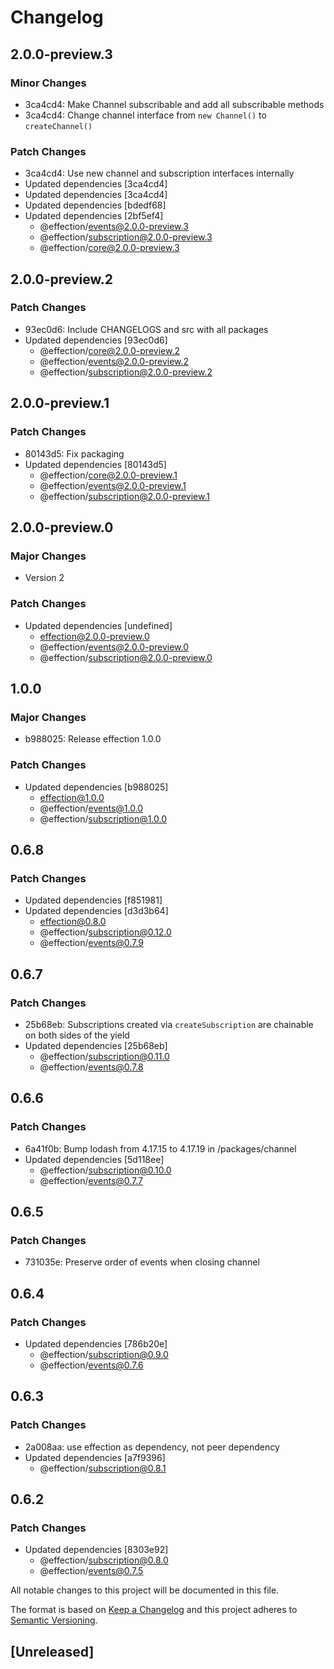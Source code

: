 # Changelog

## 2.0.0-preview.3

### Minor Changes

- 3ca4cd4: Make Channel subscribable and add all subscribable methods
- 3ca4cd4: Change channel interface from `new Channel()` to `createChannel()`

### Patch Changes

- 3ca4cd4: Use new channel and subscription interfaces internally
- Updated dependencies [3ca4cd4]
- Updated dependencies [3ca4cd4]
- Updated dependencies [bdedf68]
- Updated dependencies [2bf5ef4]
  - @effection/events@2.0.0-preview.3
  - @effection/subscription@2.0.0-preview.3
  - @effection/core@2.0.0-preview.3

## 2.0.0-preview.2

### Patch Changes

- 93ec0d6: Include CHANGELOGS and src with all packages
- Updated dependencies [93ec0d6]
  - @effection/core@2.0.0-preview.2
  - @effection/events@2.0.0-preview.2
  - @effection/subscription@2.0.0-preview.2

## 2.0.0-preview.1

### Patch Changes

- 80143d5: Fix packaging
- Updated dependencies [80143d5]
  - @effection/core@2.0.0-preview.1
  - @effection/events@2.0.0-preview.1
  - @effection/subscription@2.0.0-preview.1

## 2.0.0-preview.0

### Major Changes

- Version 2

### Patch Changes

- Updated dependencies [undefined]
  - effection@2.0.0-preview.0
  - @effection/events@2.0.0-preview.0
  - @effection/subscription@2.0.0-preview.0

## 1.0.0

### Major Changes

- b988025: Release effection 1.0.0

### Patch Changes

- Updated dependencies [b988025]
  - effection@1.0.0
  - @effection/events@1.0.0
  - @effection/subscription@1.0.0

## 0.6.8

### Patch Changes

- Updated dependencies [f851981]
- Updated dependencies [d3d3b64]
  - effection@0.8.0
  - @effection/subscription@0.12.0
  - @effection/events@0.7.9

## 0.6.7

### Patch Changes

- 25b68eb: Subscriptions created via `createSubscription` are chainable on both sides of the yield
- Updated dependencies [25b68eb]
  - @effection/subscription@0.11.0
  - @effection/events@0.7.8

## 0.6.6

### Patch Changes

- 6a41f0b: Bump lodash from 4.17.15 to 4.17.19 in /packages/channel
- Updated dependencies [5d118ee]
  - @effection/subscription@0.10.0
  - @effection/events@0.7.7

## 0.6.5

### Patch Changes

- 731035e: Preserve order of events when closing channel

## 0.6.4

### Patch Changes

- Updated dependencies [786b20e]
  - @effection/subscription@0.9.0
  - @effection/events@0.7.6

## 0.6.3

### Patch Changes

- 2a008aa: use effection as dependency, not peer dependency
- Updated dependencies [a7f9396]
  - @effection/subscription@0.8.1

## 0.6.2

### Patch Changes

- Updated dependencies [8303e92]
  - @effection/subscription@0.8.0
  - @effection/events@0.7.5

All notable changes to this project will be documented in this file.

The format is based on [Keep a Changelog](http://keepachangelog.com/en/1.0.0/)
and this project adheres to [Semantic Versioning](http://semver.org/spec/v2.0.0.html).

## [Unreleased]
